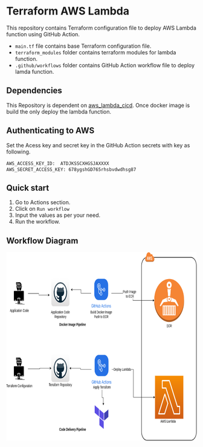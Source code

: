 # Terraform AWS Lambda

This repository contains Terraform configuration file to deploy AWS Lambda function using GitHub Action.

- `main.tf` file contains base Terraform configuration file.
- `terraform_modules` folder contains terraform modules for lambda function.
- `.github/workflows` folder contains GitHub Action workflow file to deploy lamda function.

## Dependencies

This Repository is dependent on [aws_lambda_cicd](https://github.com/adityarajttn/aws_lambda_cicd). Once docker image is build the only deploy the lambda function. 


## Authenticating to AWS

Set the Acess key and secret key in the GitHub Action secrets with key as following.
```
AWS_ACCESS_KEY_ID:  ATDJKSSCXHGSJAXXXX
AWS_SECRET_ACCESS_KEY: 678ygshGD765rhsbvdwdhsg87
```

## Quick start

1. Go to Actions section.
2. Click on `Run workflow`
3. Input the values as per your need.
4. Run the workflow.

## Workflow Diagram

<img align="center" alt="Img" src="./AWS_Lambda_CICD.png" width="700" height="500" />
